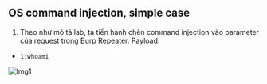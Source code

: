 ## OS command injection, simple case

1. Theo như mô tả lab, ta tiến hành chèn command injection vào parameter của request trong Burp Repeater.
Payload:
- ```1;whoami```

![Img1](\asset/../img/done.png)
